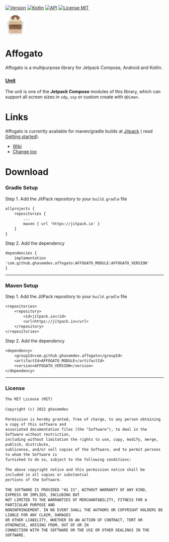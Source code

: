 [![Version](https://shields.io/badge/VERSION-1.0.0--beta02-blue?style=for-the-badge)](https://github.com/ghasemdev/affogato/releases/tag/1.0.0-beta02)
[![Kotlin](https://shields.io/badge/Kotlin-1.7.10-pink?style=for-the-badge)](https://kotlinlang.org/)
[![API](https://shields.io/badge/Api-+21-green?style=for-the-badge)](https://www.android.com/)
[![License MIT](https://shields.io/badge/LICENSE-MIT-orange?style=for-the-badge)](https://opensource.org/licenses/MIT)

![affogato_img](assets/affogato.png)

# Affogato

Affogato is a multipurpose library for Jetpack Compose, Android and Kotlin.

### [Unit](https://github.com/ghasemdev/affogato/wiki/Unit)

The unit is one of the **Jetpack Compose** modules of this library, which can support all screen
sizes in `sdp`, `ssp` or custom create with `@Dimen`.

# Links

Affogato is currently available for maven/gradle builds
at [Jitpack](https://jitpack.io/#ghasemdev/affogato/1.0.0-beta02) (
read [Getting started](https://github.com/ghasemdev/affogato/wiki/Getting-Started)).

* [Wiki](https://github.com/ghasemdev/affogato/wiki)
* [Change log](https://github.com/ghasemdev/affogato/blob/master/CHANGELOG.md)

# Download

### Gradle Setup

Step 1. Add the JitPack repository to your `build.gradle` file

```
allprojects {
    repositories {
        ...
        maven { url 'https://jitpack.io' }
    }
}
```

Step 2. Add the dependency

```
dependencies {
    implementation 'com.github.ghasemdev.affogato:AFFOGATO_MODULE:AFFOGATO_VERSION'
}
```

***

### Maven Setup

Step 1. Add the JitPack repository to your `build.gradle` file

```
<repositories>
    <repository>
        <id>jitpack.io</id>
        <url>https://jitpack.io</url>
    </repository>
</repositories>
```

Step 2. Add the dependency

```
<dependency>
    <groupId>com.github.ghasemdev.affogato</groupId>
    <artifactId>AFFOGATO_MODULE</artifactId>
    <version>AFFOGATO_VERSION</version>
</dependency>
```

***

### License

```
The MIT License (MIT)

Copyright (c) 2022 ghasemdev

Permission is hereby granted, free of charge, to any person obtaining a copy of this software and
associated documentation files (the "Software"), to deal in the Software without restriction,
including without limitation the rights to use, copy, modify, merge, publish, distribute,
sublicense, and/or sell copies of the Software, and to permit persons to whom the Software is
furnished to do so, subject to the following conditions:

The above copyright notice and this permission notice shall be included in all copies or substantial
portions of the Software.

THE SOFTWARE IS PROVIDED "AS IS", WITHOUT WARRANTY OF ANY KIND, EXPRESS OR IMPLIED, INCLUDING BUT
NOT LIMITED TO THE WARRANTIES OF MERCHANTABILITY, FITNESS FOR A PARTICULAR PURPOSE AND
NONINFRINGEMENT. IN NO EVENT SHALL THE AUTHORS OR COPYRIGHT HOLDERS BE LIABLE FOR ANY CLAIM, DAMAGES
OR OTHER LIABILITY, WHETHER IN AN ACTION OF CONTRACT, TORT OR OTHERWISE, ARISING FROM, OUT OF OR IN
CONNECTION WITH THE SOFTWARE OR THE USE OR OTHER DEALINGS IN THE SOFTWARE.
```
